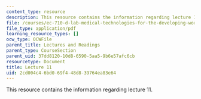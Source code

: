 ```yaml
---
content_type: resource
description: This resource contains the information regarding lecture 11.
file: /courses/ec-710-d-lab-medical-technologies-for-the-developing-world-spring-2010/2cd004c46bd069f448d839764ea83e64_MITEC_710S10_neg_dis_OCW.pdf
file_type: application/pdf
learning_resource_types: []
ocw_type: OCWFile
parent_title: Lectures and Readings
parent_type: CourseSection
parent_uid: 37dd8120-10d8-6590-5aa5-9b6e57afc6cb
resourcetype: Document
title: Lecture 11
uid: 2cd004c4-6bd0-69f4-48d8-39764ea83e64
---
```

This resource contains the information regarding lecture 11.

